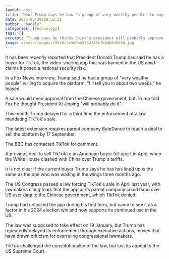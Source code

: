 ```yaml
---
layout: post
title: "New: Trump says he has 'a group of very wealthy people' to buy TikTok"
date: 2025-06-29T18:52:21
author: "badely"
categories: [Technology]
tags: []
excerpt: "Trump says he thinks China's president will probably approve a sale to the unidentified group."
image: assets/images/c95c0c7e3d0ba5752f46cfb84b649d30.jpg
---
```


It has been recently reported that President Donald Trump has said he has a buyer for TikTok, the video-sharing app that was banned in the US amid claims it posed a national security risk.

In a Fox News interview, Trump said he had a group of "very wealthy people" willing to acquire the platform. "I'll tell you in about two weeks," he teased.

A sale would need approval from the Chinese government, but Trump told Fox he thought President Xi Jinping "will probably do it".

This month Trump delayed for a third time the enforcement of a law mandating TikTok's sale. 

The latest extension requires parent company ByteDance to reach a deal to sell the platform by 17 September.

The BBC has contacted TikTok for comment. 

A previous deal to sell TikTok to an American buyer fell apart in April, when the White House clashed with China over Trump's tariffs. 

It is not clear if the current buyer Trump says he has has lined up is the same as the one who was waiting in the wings three months ago.

The US Congress passed a law forcing TikTok's sale in April last year, with lawmakers citing fears that the app or its parent company could hand over US user data to the Chinese government, which TikTok denied.

Trump had criticised the app during his first term, but came to see it as a factor in his 2024 election win and now supports its continued use in the US. 

The law was supposed to take effect on 19 January, but Trump has repeatedly delayed its enforcement through executive actions, moves that have drawn criticism for overruling congressional lawmakers. 

TikTok challenged the constitutionality of the law, but lost its appeal to the US Supreme Court.

